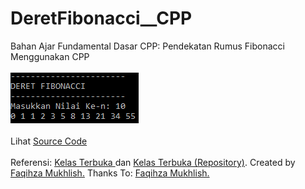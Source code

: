 # DeretFibonacci__CPP
Bahan Ajar Fundamental Dasar CPP: Pendekatan Rumus Fibonacci Menggunakan CPP<br><br>
<img src="https://github.com/RizkyKhapidsyah/DeretFibonacci__CPP/blob/master/Results/001.PNG"><br><br>
Lihat <a href="https://github.com/RizkyKhapidsyah/DeretFibonacci__CPP/blob/master/Source.cpp">Source Code</a><br><br>
Referensi: <a href="https://www.youtube.com/user/faqihzamukhlish"> Kelas Terbuka </a> dan <a href="https://github.com/kelasterbuka"> Kelas Terbuka (Repository)</a>. Created by <a href="https://github.com/faqihza">Faqihza Mukhlish.</a> Thanks To: <a href="https://www.youtube.com/channel/UCRGHjysoCemh4y7tCJQs30w/about">Faqihza Mukhlish.</a>
